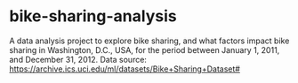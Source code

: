 # bike-sharing-analysis
A data analysis project to explore bike sharing, and what factors impact bike sharing in Washington, D.C., USA, for the period between January 1, 2011, and December 31, 2012. Data source: https://archive.ics.uci.edu/ml/datasets/Bike+Sharing+Dataset# 

